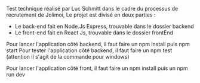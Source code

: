 Test technique réalisé par Luc Schmitt dans le cadre du processus de recrutement de Jolimoi,
Le projet est divisé en deux parties : 
  - Le back-end fait en Node.Js Express, trouvable dans le dossier backend
  - Le front-end fait en React Js, trouvable dans le dossier frontEnd

Pour lancer l'application côté backend, il faut faire un npm install puis npm start
Pour tester l'application côté backend, il faut faire un npm test (attention il s'agit de la commande pour windows)

Pour lancer l'application côté front, il faut faire un npm install puis un npm run dev
